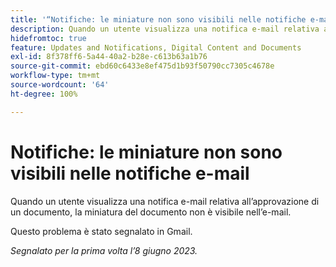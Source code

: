 ```yaml
---
title: '“Notifiche: le miniature non sono visibili nelle notifiche e-mail”'
description: Quando un utente visualizza una notifica e-mail relativa all’approvazione di un documento, la miniatura del documento non è visibile nell’e-mail.
hidefromtoc: true
feature: Updates and Notifications, Digital Content and Documents
exl-id: 8f378ff6-5a44-40a2-b28e-c613b63a1b76
source-git-commit: ebd60c6433e8ef475d1b93f50790cc7305c4678e
workflow-type: tm+mt
source-wordcount: '64'
ht-degree: 100%

---
```


# Notifiche: le miniature non sono visibili nelle notifiche e-mail

<!--

>[!NOTE]
>
>This issue was fixed on July 29, 2024.

-->

Quando un utente visualizza una notifica e-mail relativa all’approvazione di un documento, la miniatura del documento non è visibile nell’e-mail.

Questo problema è stato segnalato in Gmail.

_Segnalato per la prima volta l’8 giugno 2023._
